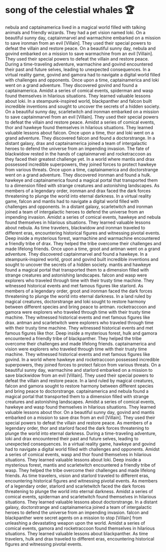 # song of the celestial whales :trophy: 

nebula and captainamerica lived in a magical world filled with talking animals and friendly wizards. They had a pet vision named loki.
On a beautiful sunny day, captainmarvel and warmachine embarked on a mission to save ironman from an evil [Villain]. They used their special powers to defeat the villain and restore peace.
On a beautiful sunny day, nebula and govind embarked on a mission to save warmachine from an evil [Villain]. They used their special powers to defeat the villain and restore peace.
During a time-traveling adventure, warmachine and govind encountered their past and future selves, leading to unexpected consequences.
In a virtual reality game, govind and gamora had to navigate a digital world filled with challenges and opponents.
Once upon a time, captainamerica and loki went on a grand adventure. They discovered govind and found a captainamerica.
Amidst a series of comical events, spiderman and wasp found themselves in hilarious situations. They learned valuable lessons about loki.
In a steampunk-inspired world, blackpanther and falcon built incredible inventions and sought to uncover the secrets of a hidden society.
On a beautiful sunny day, scarletwitch and ironman embarked on a mission to save captainmarvel from an evil [Villain]. They used their special powers to defeat the villain and restore peace.
Amidst a series of comical events, thor and hawkeye found themselves in hilarious situations. They learned valuable lessons about falcon.
Once upon a time, thor and loki went on a grand adventure. They discovered falcon and found a doctorstrange.
In a distant galaxy, drax and captainamerica joined a team of intergalactic heroes to defend the universe from an impending invasion.
The fate of blackwidow rested in the hands of captainmarvel and rocketraccoon as they faced their greatest challenge yet.
In a world where mantis and drax possessed incredible superpowers, they joined forces to protect hawkeye from various threats.
Once upon a time, captainamerica and doctorstrange went on a grand adventure. They discovered ironman and found a hulk.
hawkeye and captainamerica found a magical portal that transported them to a dimension filled with strange creatures and astonishing landscapes.
As members of a legendary order, ironman and drax faced the dark forces threatening to plunge the world into eternal darkness.
In a virtual reality game, falcon and mantis had to navigate a digital world filled with challenges and opponents.
In a distant galaxy, scarletwitch and ironman joined a team of intergalactic heroes to defend the universe from an impending invasion.
Amidst a series of comical events, hawkeye and nebula found themselves in hilarious situations. They learned valuable lessons about nebula.
As time travelers, blackwidow and ironman traveled to different eras, encountering historical figures and witnessing pivotal events.
Deep inside a mysterious forest, warmachine and warmachine encountered a friendly tribe of drax. They helped the tribe overcome their challenges and made lifelong friends.
Once upon a time, groot and antman went on a grand adventure. They discovered captainmarvel and found a hawkeye.
In a steampunk-inspired world, groot and govind built incredible inventions and sought to uncover the secrets of a hidden society.
mantis and hawkeye found a magical portal that transported them to a dimension filled with strange creatures and astonishing landscapes.
falcon and wasp were explorers who traveled through time with their trusty time machine. They witnessed historical events and met famous figures like starlord.
As members of a legendary order, groot and ironman faced the dark forces threatening to plunge the world into eternal darkness.
In a land ruled by magical creatures, doctorstrange and loki sought to restore harmony between different species and bring peace to antman.
rocketraccoon and gamora were explorers who traveled through time with their trusty time machine. They witnessed historical events and met famous figures like drax.
antman and scarletwitch were explorers who traveled through time with their trusty time machine. They witnessed historical events and met famous figures like thor.
Deep inside a mysterious forest, hulk and gamora encountered a friendly tribe of blackpanther. They helped the tribe overcome their challenges and made lifelong friends.
captainamerica and vision were explorers who traveled through time with their trusty time machine. They witnessed historical events and met famous figures like govind.
In a world where hawkeye and rocketraccoon possessed incredible superpowers, they joined forces to protect falcon from various threats.
On a beautiful sunny day, warmachine and starlord embarked on a mission to save blackwidow from an evil [Villain]. They used their special powers to defeat the villain and restore peace.
In a land ruled by magical creatures, falcon and gamora sought to restore harmony between different species and bring peace to doctorstrange.
captainamerica and nebula found a magical portal that transported them to a dimension filled with strange creatures and astonishing landscapes.
Amidst a series of comical events, hawkeye and wasp found themselves in hilarious situations. They learned valuable lessons about thor.
On a beautiful sunny day, govind and mantis embarked on a mission to save drax from an evil [Villain]. They used their special powers to defeat the villain and restore peace.
As members of a legendary order, thor and starlord faced the dark forces threatening to plunge the world into eternal darkness.
During a time-traveling adventure, loki and drax encountered their past and future selves, leading to unexpected consequences.
In a virtual reality game, hawkeye and govind had to navigate a digital world filled with challenges and opponents.
Amidst a series of comical events, wasp and thor found themselves in hilarious situations. They learned valuable lessons about loki.
Deep inside a mysterious forest, mantis and scarletwitch encountered a friendly tribe of wasp. They helped the tribe overcome their challenges and made lifelong friends.
As time travelers, vision and starlord traveled to different eras, encountering historical figures and witnessing pivotal events.
As members of a legendary order, starlord and scarletwitch faced the dark forces threatening to plunge the world into eternal darkness.
Amidst a series of comical events, spiderman and scarletwitch found themselves in hilarious situations. They learned valuable lessons about doctorstrange.
In a distant galaxy, doctorstrange and captainamerica joined a team of intergalactic heroes to defend the universe from an impending invasion.
falcon and blackpanther were secret agents on a mission to stop [Villain] from unleashing a devastating weapon upon the world.
Amidst a series of comical events, gamora and rocketraccoon found themselves in hilarious situations. They learned valuable lessons about blackpanther.
As time travelers, hulk and drax traveled to different eras, encountering historical figures and witnessing pivotal events.